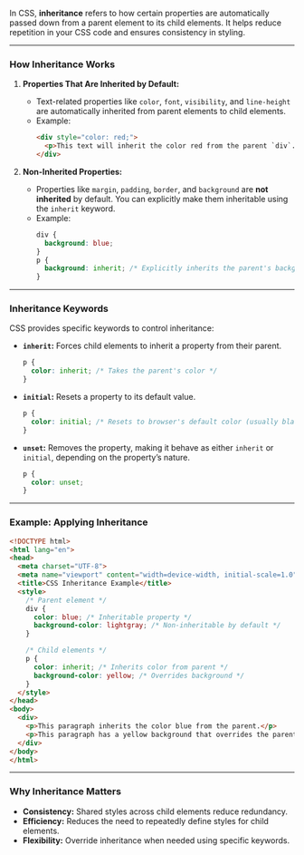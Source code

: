 In CSS, **inheritance** refers to how certain properties are automatically passed down from a parent element to its child elements. It helps reduce repetition in your CSS code and ensures consistency in styling.

---

### **How Inheritance Works**
1. **Properties That Are Inherited by Default:**  
   - Text-related properties like `color`, `font`, `visibility`, and `line-height` are automatically inherited from parent elements to child elements.
   - Example:
     ```html
     <div style="color: red;">
       <p>This text will inherit the color red from the parent `div`.</p>
     </div>
     ```

2. **Non-Inherited Properties:**  
   - Properties like `margin`, `padding`, `border`, and `background` are **not inherited** by default. You can explicitly make them inheritable using the `inherit` keyword.
   - Example:
     ```css
     div {
       background: blue;
     }
     p {
       background: inherit; /* Explicitly inherits the parent's background */
     }
     ```

---

### **Inheritance Keywords**
CSS provides specific keywords to control inheritance:
- **`inherit`:** Forces child elements to inherit a property from their parent.
  ```css
  p {
    color: inherit; /* Takes the parent's color */
  }
  ```
  
- **`initial`:** Resets a property to its default value.
  ```css
  p {
    color: initial; /* Resets to browser's default color (usually black) */
  }
  ```
  
- **`unset`:** Removes the property, making it behave as either `inherit` or `initial`, depending on the property’s nature.
  ```css
  p {
    color: unset;
  }
  ```

---

### **Example: Applying Inheritance**
```html
<!DOCTYPE html>
<html lang="en">
<head>
  <meta charset="UTF-8">
  <meta name="viewport" content="width=device-width, initial-scale=1.0">
  <title>CSS Inheritance Example</title>
  <style>
    /* Parent element */
    div {
      color: blue; /* Inheritable property */
      background-color: lightgray; /* Non-inheritable by default */
    }

    /* Child elements */
    p {
      color: inherit; /* Inherits color from parent */
      background-color: yellow; /* Overrides background */
    }
  </style>
</head>
<body>
  <div>
    <p>This paragraph inherits the color blue from the parent.</p>
    <p>This paragraph has a yellow background that overrides the parent.</p>
  </div>
</body>
</html>
```

---

### **Why Inheritance Matters**
- **Consistency:** Shared styles across child elements reduce redundancy.
- **Efficiency:** Reduces the need to repeatedly define styles for child elements.
- **Flexibility:** Override inheritance when needed using specific keywords.

